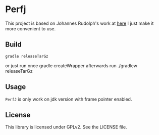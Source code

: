 # Perfj

This project is based on Johannes Rudolph's work at [here](https://github.com/jrudolph/perf-map-agent)
I just make it more convenient to use.

## Build

    gradle releaseTarGz
or just run once
    gradle createWrapper
afterwards run
    ./gradlew releaseTarGz

## Usage

`PerfJ` is only work on jdk version with frame pointer enabled.

## License

This library is licensed under GPLv2. See the LICENSE file.
